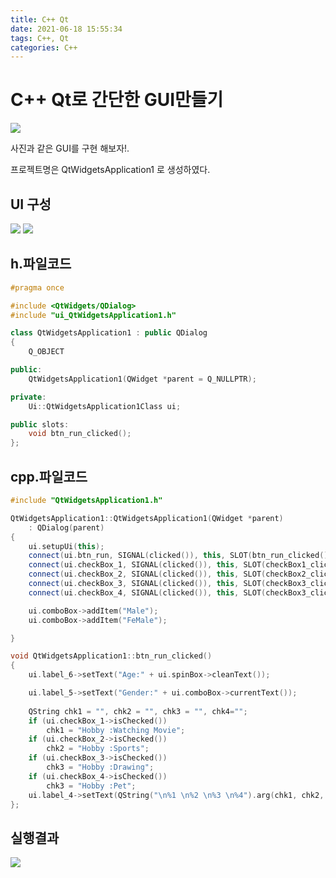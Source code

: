 ```yaml
---
title: C++ Qt
date: 2021-06-18 15:55:34
tags: C++, Qt
categories: C++
---
```

# C++ Qt로 간단한 GUI만들기

![](https://user-images.githubusercontent.com/54093963/122520501-a178b100-d04e-11eb-9900-16dfb2c721c1.png)

사진과 같은 GUI를 구현 해보자!. 

프로젝트명은 QtWidgetsApplication1 로 생성하였다.

## UI 구성
![](https://user-images.githubusercontent.com/54093963/122521545-e8b37180-d04f-11eb-9a3b-d92118f2d89e.PNG)
![](https://user-images.githubusercontent.com/54093963/122521552-ec46f880-d04f-11eb-88c7-2d538d7baf62.PNG)


## h.파일코드
```C++
#pragma once

#include <QtWidgets/QDialog>
#include "ui_QtWidgetsApplication1.h"

class QtWidgetsApplication1 : public QDialog
{
    Q_OBJECT

public:
    QtWidgetsApplication1(QWidget *parent = Q_NULLPTR);

private:
    Ui::QtWidgetsApplication1Class ui;

public slots:
    void btn_run_clicked();
};
```

## cpp.파일코드
```C++
#include "QtWidgetsApplication1.h"

QtWidgetsApplication1::QtWidgetsApplication1(QWidget *parent)
    : QDialog(parent)
{
    ui.setupUi(this);
    connect(ui.btn_run, SIGNAL(clicked()), this, SLOT(btn_run_clicked()));
    connect(ui.checkBox_1, SIGNAL(clicked()), this, SLOT(checkBox1_clicked()));
    connect(ui.checkBox_2, SIGNAL(clicked()), this, SLOT(checkBox2_clicked()));
    connect(ui.checkBox_3, SIGNAL(clicked()), this, SLOT(checkBox3_clicked()));
    connect(ui.checkBox_4, SIGNAL(clicked()), this, SLOT(checkBox3_clicked()));

    ui.comboBox->addItem("Male");
    ui.comboBox->addItem("FeMale");

}

void QtWidgetsApplication1::btn_run_clicked()
{
    ui.label_6->setText("Age:" + ui.spinBox->cleanText());

    ui.label_5->setText("Gender:" + ui.comboBox->currentText());
    
    QString chk1 = "", chk2 = "", chk3 = "", chk4="";
    if (ui.checkBox_1->isChecked())
        chk1 = "Hobby :Watching Movie";
    if (ui.checkBox_2->isChecked())
        chk2 = "Hobby :Sports";
    if (ui.checkBox_3->isChecked())
        chk3 = "Hobby :Drawing";
    if (ui.checkBox_4->isChecked())
        chk3 = "Hobby :Pet";
    ui.label_4->setText(QString("\n%1 \n%2 \n%3 \n%4").arg(chk1, chk2, chk3, chk4));
};
```

## 실행결과

![](https://user-images.githubusercontent.com/54093963/122522076-8444e200-d050-11eb-8139-7c611f88cbb3.PNG)
